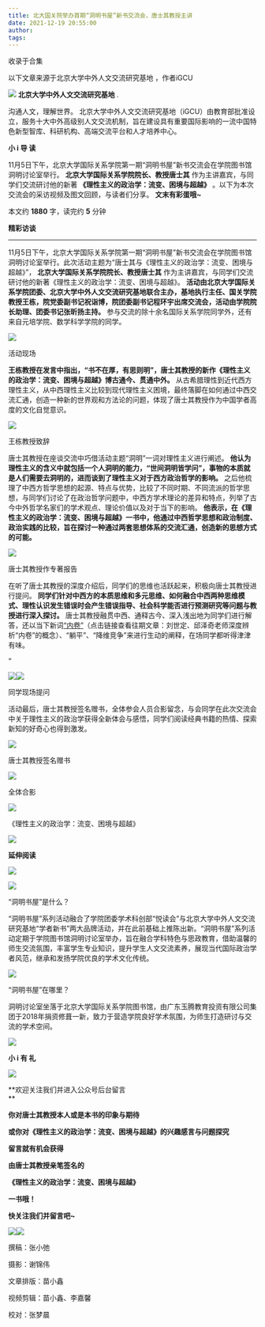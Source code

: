 ```yaml
---
title: 北大国关院举办首期“洞明书屋”新书交流会，唐士其教授主讲
date: 2021-12-19 20:55:00
author: 
tags: 
---
```



收录于合集

以下文章来源于北京大学中外人文交流研究基地 ，作者iGCU

![](/images/341/2.png) **北京大学中外人文交流研究基地** .

沟通人文，理解世界。
北京大学中外人文交流研究基地（iGCU）由教育部批准设立，服务十大中外高级别人文交流机制，旨在建设具有重要国际影响的一流中国特色新型智库、科研机构、高端交流平台和人才培养中心。

  

  

**小 i 导 读**

11月5日下午，北京大学国际关系学院第一期“洞明书屋”新书交流会在学院图书馆洞明讨论室举行。 **北京大学国际关系学院院长、教授唐士其**
作为主讲嘉宾，与同学们交流研讨他的新著 **《理性主义的政治学：流变、困境与超越》** 。以下为本次交流会的采访视频及图文回顾，与读者们分享。
**文末有彩蛋哦~**

  

本文约 **1880** 字，读完约 **5** 分钟

 **精彩访谈**

 ****  

  

11月5日下午，北京大学国际关系学院第一期“洞明书屋”新书交流会在学院图书馆洞明讨论室举行。此次活动主题为“唐士其与《理性主义的政治学：流变、困境与超越》”，
**北京大学国际关系学院院长、教授唐士其** 作为主讲嘉宾，与同学们交流研讨他的新著《理性主义的政治学：流变、困境与超越》。
**活动由北京大学国际关系学院团委、北京大学中外人文交流研究基地联合主办，基地执行主任、国关学院教授王栋，院党委副书记祝诣博，院团委副书记程环宇出席交流会，活动由学院院长助理、团委书记张昕扬主持。**
参与交流的除十余名国际关系学院同学外，还有来自元培学院、数学科学学院的同学。  

  

![](/images/341/3.jpeg)

活动现场  

 **王栋教授在发言中指出，“书不在厚，有思则明”，唐士其教授的新作《理性主义的政治学：流变、困境与超越》博古通今、贯通中外。**
从古希腊理性到近代西方理性主义，从中西理性主义比较到现代理性主义困境，最终落脚在如何通过中西交流汇通，创造一种新的世界观和方法论的问题，体现了唐士其教授作为中国学者高度的文化自觉意识。

  

![](/images/341/4.jpeg)

王栋教授致辞

唐士其教授在座谈交流中巧借活动主题“洞明”一词对理性主义进行阐述。
**他认为理性主义的含义中就包括一个人洞明的能力，“世间洞明皆学问”，事物的本质就是人们需要去洞明的，进而谈到了理性主义对于西方政治哲学的影响。**
之后他梳理了中西方哲学思想的起源、特点与优势，比较了不同时期、不同流派的哲学思想，与同学们讨论了在政治哲学问题中，中西方学术理论的差异和特点，列举了古今中外哲学名家们的学术观点、理论价值以及对于当下的影响。
**他表示，在《理性主义的政治学：流变、困境与超越》一书中，他通过中西哲学思想和政治制度、政治实践的比较，旨在探讨一种通过两套思想体系的交流汇通，创造新的思想方式的可能。**

  

![](/images/341/5.jpeg)

唐士其教授作专著报告

在听了唐士其教授的深度介绍后，同学们的思维也活跃起来，积极向唐士其教授进行提问。
**同学们针对中西方的本质思维和多元思维、如何融合中西两种思维模式、理性认识发生错误时会产生错误指导、社会科学能否进行预测研究等问题与教授进行深入探讨。**
唐士其教授融贯中西、通释古今、深入浅出地为同学们进行解答，还以当下新词[“内卷”](http://mp.weixin.qq.com/s?__biz=MzI0NzgzODQzMQ==&mid=2247497564&idx=1&sn=95934a070844e502e4ba598951bb876b&chksm=e9ab54ecdedcddface5d69fe3ae14ed46df0e7fb45d17558cdad4486d07537606cec1fd258fe&scene=21#wechat_redirect)（点击链接查看往期文章：刘世定、邱泽奇老师深度辨析“内卷”的概念）、“躺平”、“降维竞争”来进行生动的阐释，在场同学都听得津津有味。

  

“

![](/images/341/6.jpeg)![](/images/341/7.jpeg)

同学现场提问

活动最后，唐士其教授签名赠书，全体参会人员合影留念，与会同学在此次交流会中关于理性主义的政治学获得全新体会与感悟，同学们阅读经典书籍的热情、探索新知的好奇心也得到激发。

  

![](/images/341/8.jpeg)

唐士其教授签名赠书

  

![](/images/341/9.jpeg)

全体合影

  

![](/images/341/10.jpeg)

《理性主义的政治学：流变、困境与超越》

  

  

![](/images/341/11.svg)

 **延伸阅读**

![](/images/341/12.svg)

  

![](/images/341/13.png)

“洞明书屋”是什么？

  

“洞明书屋”系列活动融合了学院团委学术科创部“悦读会”与北京大学中外人文交流研究基地“学者新书”两大品牌活动，并在此前基础上推陈出新。“洞明书屋”系列活动定期于学院图书馆洞明讨论室举办，旨在融合学科特色与思政教育，借助温馨的师生交流氛围，丰富学生专业知识，提升学生人文交流素养，展现当代国际政治学者风范，继承和发扬学院优良的学术文化传统。

  

![](/images/341/14.png)

“洞明书屋”在哪里？

  

洞明讨论室坐落于北京大学国际关系学院图书馆，由广东玉腾教育投资有限公司集团于2018年捐资修葺一新，致力于营造学院良好学术氛围，为师生打造研讨与交流的学术空间。

  

  

![](/images/341/15.png)

 **小 i 有 礼**

![](/images/341/16.png)

  

  

 **欢迎关注我们并进入公众号后台留言  
**

 **你对唐士其教授本人或是本书的印象与期待**

 **或你对《理性主义的政治学：流变、困境与超越》的兴趣感言与问题探究**

  

 **留言就有机会获得**

 **由唐士其教授亲笔签名的**

 **《理性主义的政治学：流变、困境与超越》**

 **一书哦！**

  

 **快关注我们并留言吧~**

![](/images/341/17.svg)![](/images/341/18.svg)  

  

撰稿：张小弛

摄影：谢锦伟

文章排版：苗小鑫  

视频剪辑：苗小鑫、李嘉馨

校对：张梦晨

  

  

